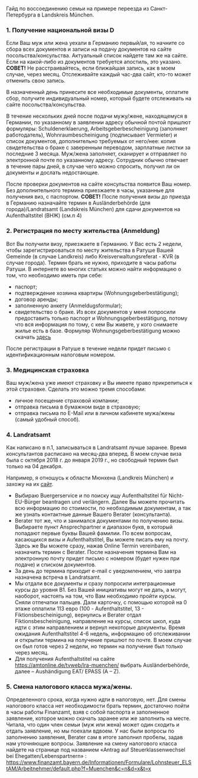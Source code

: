 Гайд по воссоединению семьи на примере переезда из Санкт-Петербурга в Landskreis München. 
### 1. Получение национальной визы D 

Если Ваш муж или жена уехали в Германию первый/ая, то начните со сбора всех документов и записи на подачу документов на сайте посольства/консульства. Актуальный список найдете там же на сайте. Если на какой-либо из документов требуется апостиль, это указано. **СОВЕТ!** Не расстраивайтесь, если ближайшая запись, как в моем случае, через месяц. Отслеживайте каждый час-два сайт, кто-то может отменить свою запись.
 
В назначенный день принесите все необходимые документы, оплатите сбор, получите индивидуальный номер, который будете отслеживать на сайте посольства/консульства. 

В течение нескольких дней после подачи мужу/жене, находящемуся в Германии, по указанному в заявлении адресу обычной почтой пришлют формуляры: Schuldenerklaerung, Arbeitsgeberbescheinigung (заполняет работодатель), Wohnraumbescheinigung (подписывает Vermieter) и список документов, дополнительно требуемых от него/нее: копия свидетельства о браке с заверенным переводом, зарплатные листки за последние 3 месяца. Муж/жена заполняет, сканирует и отправляет по электронной почте по указанному адресу. Сотрудник обычно отвечает в течение пары дней, в случае чего можно спросить, получил ли он документы и дослать недостающие.

После проверки документов на сайте консульства появится Ваш номер. Без дополнительного термина приезжаете в часы, указанные для получения виз, с паспортом.
**СОВЕТ!** После получения визы до приезда в Германию назначайте термин в Ausländerbehörde (для города)/Landratsamt (Landskreis München) для сдачи документов на Aufenthaltstitel (ВНЖ) (см.п 4)

### 2.	Регистрация по месту жительства (Anmeldung)

Вот Вы получили визу, приезжаете в Германию. У Вас есть 2 недели, чтобы зарегистрироваться по месту жительства в Ратуше Вашей Gemeinde (в случае Landkreis) либо Kreisverwaltungsreferat - KVR (в случае города). Термин брать не нужно, приходите в часы работы Ратуши. В интернете во многих статьях можно найти информацию о том, что необходимо иметь при себе:
- паспорт;
- подтверждение хозяина квартиры (Wohnungsgeberbestätigung);
-	договор аренды;
-	заполненную анкету (Аnmeldugsformular);
-	свидетельство о браке.
Из всех документов у меня попросили предоставить только паспорт и Wohnungsgeberbestätigung, потому что вся информация по тому, с кем Вы живете, у кого снимаете жилье есть в базе.
Формуляр Wohnungsgeberbestätigung можно скачать [здесь](https://www.unterhaching.de/unterhaching/web.nsf/gfx/64624DAE308F2DA2C1257FCA003C0EF6/$file/Wohnungsgeberbescheinigung.pdf)

После регистрации в Ратуше в течение недели придет письмо с идентификационным налоговым номером.

### 3.	Медицинская страховка

Ваш муж/жена уже имеют страховку и Вы имеете право прикрепиться к этой страховке. Сделать это можно тремя способами:
-	личное посещение страховой компании;
-	отправка письма в бумажном виде в страховую;
-	отправка письма по E-Mail или в личном кабинете мужа/жены (самый удобный способ). 

### 4.	Landratsamt

Как написано в п.1, записываться в Landratsamt лучше заранее. Время консультантов расписано на месяц-два вперед. В моем случае виза была с октября 2018 г. до января 2019 г., но свободный термин был только на 04 декабря.

Например, я отношусь к области Мюнхена (Landkreis München) и захожу на их [сайт](https://www.landkreis-muenchen.de/). 
- Выбираю Buergerservice и по поиску ищу Aufenthaltstitel für Nicht-EU-Bürger beantragen und verlängern. Далее Вы можете прочитать всю информацию по стоимости, по необходимым документам, а так же узнать контактные данные Вашего Berater (консультанта).
- Berater тот же, что и занимался документами по получению визы. Выбираете пункт Ansprechpartner и диапазон букв, в который попадают первые буквы Вашей фамилии. По всем вопросам, касающихся визы и Aufenthaltstitel, Вы можете писать ему на почту. Здесь же Вы можете сразу, нажав Online Termin vereinbaren, назначить термин с Berater. После назначения термина Вам на электронную почту придет письмо с номером (будет нужен при подаче) и списком документов.
- За день до термина приходит e-mail с уведомлением, что завтра назначена встреча в Landratsamt. 
- Мы отдали все документы и сразу попросили интеграционные курсы до уровня B1. Без Вашей инициативы могут не дать, а могут, наоборот, настоять на том, что Вам необходимо пройти курсы. Сняли отпечатки пальцев. Дали карточку, с помощью которой на 0 этаже оплатили 113 евро (100 - Aufenthaltstitel, 13 - Fiktionsbescheinigung), вернулись и Berater отдал Fiktionsbescheinigung, направление на курсы, список школ, куда идти с этим направлением и вернул некоторые документы. Время ожидания Aufenthaltstitel 4-6 недель, информацию об отслеживании и открытии термина на получение пришлют по почте. В моем случае он был готов через 2 недели, но термин на получение был только через месяц. 
- Для получения Aufenthaltstitel на сайте https://amtonline.de/tvweb/lra-muenchen/ выбрать Ausländerbehörde, далее – Aushändigung EAT/ EPASS (A – Z).

### 5.	Смена налогового класса мужа/жены.
Определенного срока, когда нужно идти в налоговую, нет. 
Для смены налогового класса нет необходимости брать термин, достаточно пойти в часы работы Finanzamt, взяв с собой паспорта и заполненное заявление, которое можно скачать заранее или же заполнить на месте. Читала, что один член семьи (муж или жена) может один сходить и отдать заявление, но мы поехали вдвоем. У нас были вопросы по заполнению заявления, Berater сам в итоге заполнил пробелы, задав нам уточняющие вопросы. 
Заявление на смену налогового класса найдете на странице под названием «Antrag auf Steuerklassenwechsel bei Ehegatten/Lebenspartnern» : https://www.finanzamt.bayern.de/Informationen/Formulare/Lohnsteuer_ELStAM/Arbeitnehmer/default.php?f=Muenchen&c=n&d=x&t=x
